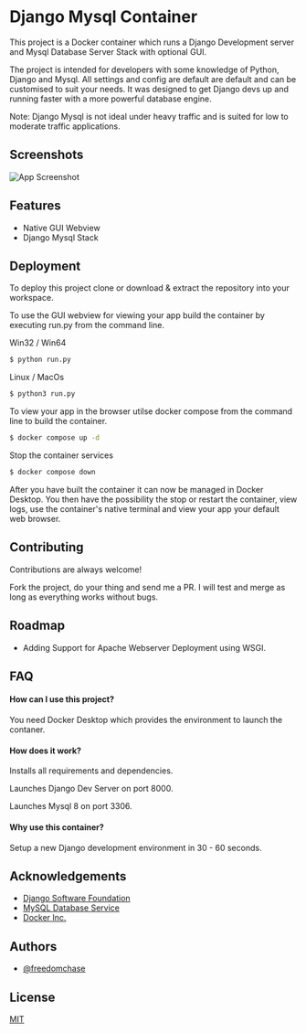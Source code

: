 

# Django Mysql Container

This project is a Docker container which runs a Django Development server and Mysql Database Server Stack with optional GUI. 

The project is intended for developers with some knowledge of Python, Django and Mysql. All settings and config are default are default and can be customised to suit your needs.
It was designed to get Django devs up and running faster with a more powerful database engine. 

Note: Django Mysql is not ideal under heavy traffic and is suited for low to moderate traffic applications.


## Screenshots

![App Screenshot](https://i.postimg.cc/FRGgx8GK/django-Mysql-Screenshot.png)


## Features

- Native GUI Webview
- Django Mysql Stack


## Deployment
To deploy this project clone or download & extract the repository into your workspace. 

To use the GUI webview for viewing your app build the container by executing run.py from the command line.

Win32 / Win64
```bash
$ python run.py
```
Linux / MacOs
```bash
$ python3 run.py
```
To view your app in the browser utilse docker compose from the command line to build the container.
```bash
$ docker compose up -d
```
Stop the container services
```bash
$ docker compose down
```
After you have built the container it can now be managed in Docker Desktop. You then have the possibility the stop or restart the container, view logs, use the container's native terminal and view your app your default web browser. 
## Contributing

Contributions are always welcome!

Fork the project, do your thing and send me a PR. I will test and merge as long as everything works without bugs.


## Roadmap

- Adding Support for Apache Webserver Deployment using WSGI.


## FAQ

#### How can I use this project?

You need Docker Desktop which provides the environment to launch the contaner.

#### How does it work?

Installs all requirements and dependencies.

Launches Django Dev Server on port 8000.

Launches Mysql 8 on port 3306.

#### Why use this container?
Setup a new Django development environment in 30 - 60 seconds.




## Acknowledgements

 - [Django Software Foundation](https://www.djangoproject.com/foundation/)
 - [MySQL Database Service](https://www.mysql.com/cloud/)
 - [Docker Inc.](https://www.docker.com/)


## Authors

- [@freedomchase](https://github.com/FreedomChase)


## License

[MIT](https://choosealicense.com/licenses/mit/)

